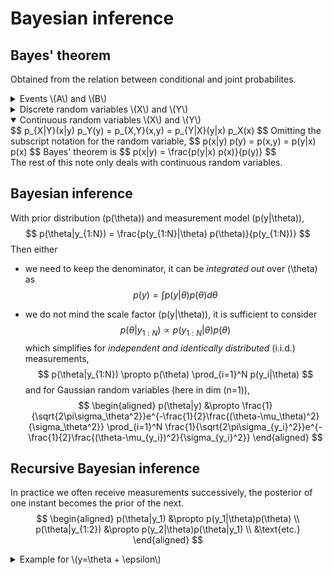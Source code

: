 # Bayesian inference

## Bayes' theorem
Obtained from the relation between conditional and joint probabilites.
<details>
<summary>Events \(A\) and \(B\)</summary>
$$
\mathbb{P}(A|B) \mathbb{P}(B) = \mathbb{P}(A,B) = \mathbb{P}(B|A) \mathbb{P}(A)
$$
$$
\mathbb{P}(A|B) = \frac{\mathbb{P}(B|A)\mathbb{P}(A)}{\mathbb{P}(A)}
$$
</details>

<details>
<summary>Discrete random variables \(X\) and \(Y\)</summary>
$$
p(X=x|Y=y) p(Y=y) = p(\lbrace X=x\rbrace ,\lbrace Y=y\rbrace) = p(Y=y|X=x) p(X=x)
$$
$$
p(X=x|Y=y) = \frac{p(Y=y|X=x) p(X=x)}{p(Y=y)}
$$
</details>

<details open>
<summary>Continuous random variables \(X\) and \(Y\)</summary>
$$
p_{X|Y}(x|y) p_Y(y) = p_{X,Y}(x,y) = p_{Y|X}(y|x) p_X(x)
$$
Omitting the subscript notation for the random variable,
$$
p(x|y) p(y) = p(x,y) = p(y|x) p(x)
$$
Bayes' theorem is
$$
p(x|y) = \frac{p(y|x) p(x)}{p(y)}
$$
</details>
The rest of this note only deals with continuous random variables. 




## Bayesian inference
With prior distribution \(p(\theta)\) and measurement model \(p(y|\theta)\),
$$
p(\theta|y_{1:N}) = \frac{p(y_{1:N}|\theta) p(\theta)}{p(y_{1:N})}
$$
Then either

- we need to keep the denominator, it can be _integrated out_ over \(\theta\) as
$$
p(y) = \int p(y|\theta)p(\theta)d\theta
$$

- we do not mind the scale factor \(p(y|\theta)\), it is sufficient to consider
$$
p(\theta|y_{1:N}) \propto p(y_{1:N}|\theta) p(\theta)
$$
which simplifies for _independent and identically distributed_ (i.i.d.) measurements, 
$$
p(\theta|y_{1:N}) \propto p(\theta) \prod_{i=1}^N p(y_i|\theta)
$$
and for Gaussian random variables (here in dim \(n=1\)),
$$
\begin{aligned}
p(\theta|y) &\propto \frac{1}{\sqrt{2\pi\sigma_\theta^2}}e^{-\frac{1}{2}\frac{(\theta-\mu_\theta)^2}{\sigma_\theta^2}}
\prod_{i=1}^N \frac{1}{\sqrt{2\pi\sigma_{y_i}^2}}e^{-\frac{1}{2}\frac{(\theta-\mu_{y_i})^2}{\sigma_{y_i}^2}}
\end{aligned}
$$

## Recursive Bayesian inference
In practice we often receive measurements successively, the posterior of one instant becomes the prior of the next.
$$
\begin{aligned}
p(\theta|y_1) &\propto p(y_1|\theta)p(\theta) \\
p(\theta|y_{1:2}) &\propto p(y_2|\theta)p(\theta|y_1) \\
&\text{etc.}
\end{aligned}
$$
<details>
<summary>Example for \(y=\theta + \epsilon\)</summary>
with measurement noise \(\epsilon=\mathcal{N}(0,\sigma_y^2)\) and a priori \(\theta\sim\mathcal{N}(\mu_0,\sigma_0^2)\), the posterior is proportional to a product of gaussians, itself proportional to another gaussian,
$$
\begin{aligned}
p(\theta|y) &\propto p(y|\theta)p(\theta) \\
&\propto \mathcal{N}(\mu_1,\sigma_1^2)
\end{aligned}
$$
with 
$$
\begin{aligned}
\mu_1 &= \frac{1}{\frac{1}{\sigma_y^2} + \frac{1}{\sigma_0^2}} \left(\frac{y}{\sigma_y^2} + \frac{\mu_0}{\sigma_0^2}\right) \\
\sigma_1^2 &= \frac{1}{\frac{1}{\sigma_y^2} + \frac{1}{\sigma_0^2}}
\end{aligned}
$$
For the multivariate case, \(p(\theta|y)\) is proportional to
$$
\begin{aligned}
\mu_1 &=\left[\Sigma_y^{-1} + \Sigma_0^{-1}\right]^{-1} \left[\Sigma_y^{-1}y + \Sigma_0^{-1}\mu_0\right] \\
\Sigma_1 &= \left[\Sigma_y^{-1} + \Sigma_0^{-1}\right]^{-1}
\end{aligned}
$$
</details>